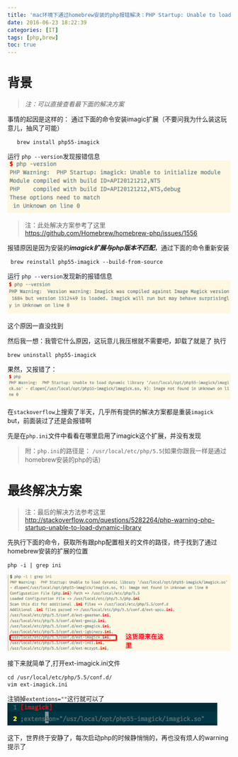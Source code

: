```yaml
---
title: 'mac环境下通过homebrew安装的php报错解决：PHP Startup: Unable to load dynamic library'
date: 2016-06-23 18:22:39
categories: [IT]
tags: [php,brew]
toc: true
---
```


# 背景
>*注：可以直接查看最下面的解决方案*

事情的起因是这样的：
通过下面的命令安装imagic扩展（不要问我为什么装这玩意儿，抽风了可能）

       brew install php55-imagick

运行 `php --version`发现报错信息
![安装imagick报错](brew-install-php-error-PHP-Startup-Unable-to-load-dynamic-library/1240.png)

>注：此处解决方案参考了这里
https://github.com/Homebrew/homebrew-php/issues/1556

报错原因是因为安装的***imagick扩展与php版本不匹配***，通过下面的命令重新安装
  ```
   brew reinstall php55-imagick --build-from-source
  ```
运行 `php --version`发现新的报错信息
![imagick报错信息](brew-install-php-error-PHP-Startup-Unable-to-load-dynamic-library/1240-20181015214159584.png)

这个原因一直没找到

然后我一想：我管它什么原因，这玩意儿我压根就不需要吧，卸载了就是了
执行
```
brew uninstall php55-imagick
```
果然，又报错了：
![](brew-install-php-error-PHP-Startup-Unable-to-load-dynamic-library/1240-20181015214210796.png)

在`stackoverflow`上搜索了半天，几乎所有提供的解决方案都是重装`imagick`
but，前面装过了还是会报错啊

先是在`php.ini`文件中看看在哪里启用了imagick这个扩展，并没有发现
>附：`php.ini`的路径是：
`/usr/local/etc/php/5.5`(如果你跟我一样是通过homebrew安装的php的话)

# 最终解决方案
> 注：最后的解决方法参考这里
 http://stackoverflow.com/questions/5282264/php-warning-php-startup-unable-to-load-dynamic-library

先执行下面的命令，获取所有跟php配置相关的文件的路径，终于找到了通过homebrew安装的扩展的位置
```
php -i | grep ini
```

![](brew-install-php-error-PHP-Startup-Unable-to-load-dynamic-library/1240-20181015214214845.png)

接下来就简单了,打开ext-imagick.ini文件

```
cd /usr/local/etc/php/5.5/conf.d/
vim ext-imagick.ini
```
注销掉`extentions=""`这行就可以了
![](brew-install-php-error-PHP-Startup-Unable-to-load-dynamic-library/1240-20181015214222889.png)

这下，世界终于安静了，每次启动php的时候静悄悄的，再也没有烦人的warning提示了
